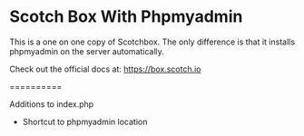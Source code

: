 Scotch Box With Phpmyadmin
==========

This is a  one on one copy of Scotchbox. The only difference is that it installs phpmyadmin on the server automatically.

Check out the official docs at: https://box.scotch.io

==========

Additions to index.php
 + Shortcut to phpmyadmin location 
